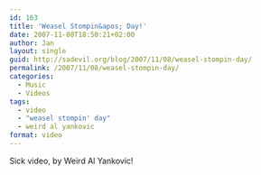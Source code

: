 ```yaml
---
id: 163
title: 'Weasel Stompin&apos; Day!'
date: 2007-11-08T18:50:21+02:00
author: Jan
layout: single
guid: http://sadevil.org/blog/2007/11/08/weasel-stompin-day/
permalink: /2007/11/08/weasel-stompin-day/
categories:
  - Music
  - Videos
tags:
  - video
  - "weasel stompin' day"
  - weird al yankovic
format: video
---
```

Sick video, by Weird Al Yankovic!

<center>
</center>
